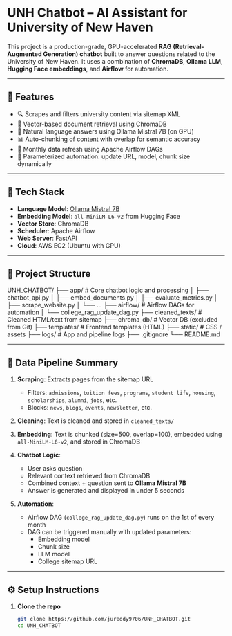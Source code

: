 # UNH Chatbot – AI Assistant for University of New Haven

This project is a production-grade, GPU-accelerated **RAG (Retrieval-Augmented Generation) chatbot** built to answer questions related to the University of New Haven. It uses a combination of **ChromaDB**, **Ollama LLM**, **Hugging Face embeddings**, and **Airflow** for automation.

---

## 🚀 Features

- 🔍 Scrapes and filters university content via sitemap XML
- 🧠 Vector-based document retrieval using ChromaDB
- 💬 Natural language answers using Ollama Mistral 7B (on GPU)
- 📊 Auto-chunking of content with overlap for semantic accuracy
- 📅 Monthly data refresh using Apache Airflow DAGs
- 🔧 Parameterized automation: update URL, model, chunk size dynamically

---

## 🧠 Tech Stack

- **Language Model**: [Ollama Mistral 7B](https://ollama.com/library/mistral)
- **Embedding Model**: `all-MiniLM-L6-v2` from Hugging Face
- **Vector Store**: ChromaDB
- **Scheduler**: Apache Airflow
- **Web Server**: FastAPI
- **Cloud**: AWS EC2 (Ubuntu with GPU)

---

## 📁 Project Structure
UNH_CHATBOT/ ├── app/ # Core chatbot logic and processing │ ├── chatbot_api.py │ ├── embed_documents.py │ ├── evaluate_metrics.py │ ├── scrape_website.py │ └── ... ├── airflow/ # Airflow DAGs for automation │ └── college_rag_update_dag.py ├── cleaned_texts/ # Cleaned HTML/text from sitemap ├── chroma_db/ # Vector DB (excluded from Git) ├── templates/ # Frontend templates (HTML) ├── static/ # CSS / assets ├── logs/ # App and pipeline logs ├── .gitignore └── README.md


---

## 📡 Data Pipeline Summary

1. **Scraping**: Extracts pages from the sitemap URL  
   - Filters: `admissions`, `tuition fees`, `programs`, `student life`, `housing`, `scholarships`, `alumni`, `jobs`, etc.  
   - Blocks: `news`, `blogs`, `events`, `newsletter`, etc.

2. **Cleaning**: Text is cleaned and stored in `cleaned_texts/`

3. **Embedding**: Text is chunked (size=500, overlap=100), embedded using `all-MiniLM-L6-v2`, and stored in ChromaDB

4. **Chatbot Logic**:  
   - User asks question  
   - Relevant context retrieved from ChromaDB  
   - Combined context + question sent to **Ollama Mistral 7B**  
   - Answer is generated and displayed in under 5 seconds

5. **Automation**:  
   - Airflow DAG (`college_rag_update_dag.py`) runs on the 1st of every month  
   - DAG can be triggered manually with updated parameters:
     - Embedding model
     - Chunk size
     - LLM model
     - College sitemap URL

---

## ⚙️ Setup Instructions

1. **Clone the repo**
   ```bash
   git clone https://github.com/jureddy9706/UNH_CHATBOT.git
   cd UNH_CHATBOT

